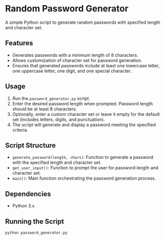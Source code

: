 # Random Password Generator

A simple Python script to generate random passwords with specified length and character set.

## Features

- Generates passwords with a minimum length of 8 characters.
- Allows customization of character set for password generation.
- Ensures that generated passwords include at least one lowercase letter, one uppercase letter, one digit, and one special character.

## Usage

1. Run the `password_generator.py` script.
2. Enter the desired password length when prompted. Password length should be at least 8 characters.
3. Optionally, enter a custom character set or leave it empty for the default set (includes letters, digits, and punctuation).
4. The script will generate and display a password meeting the specified criteria.

## Script Structure

- `generate_password(length, chars)`: Function to generate a password with the specified length and character set.
- `get_user_input()`: Function to prompt the user for password length and character set.
- `main()`: Main function orchestrating the password generation process.

## Dependencies

- Python 3.x

## Running the Script

```bash
python password_generator.py
